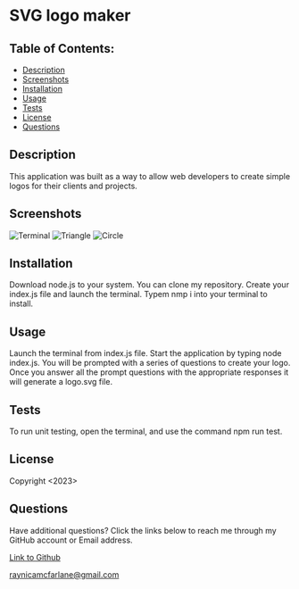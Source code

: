 # SVG logo maker
 
## Table of Contents:
  - [Description](#description)
  - [Screenshots](#screenshots)
  - [Installation](#installation)
  - [Usage](#usage)
  - [Tests](#tests)
  - [License](#license)
  - [Questions](#questions)

## Description
This application was built as a way to allow web developers to create simple logos for their clients and projects.

## Screenshots
![Terminal](https://user-images.githubusercontent.com/122712555/234138582-71cba32e-dcda-49a8-a6db-cd1709f00a9d.png)
![Triangle](https://user-images.githubusercontent.com/122712555/234138544-4f6d62f7-b22e-4a55-b87f-f19fc2830b7e.PNG)
![Circle](https://user-images.githubusercontent.com/122712555/234138563-a36c6193-f132-407b-b00f-4c0781840a3e.PNG)

## Installation
Download node.js to your system. You can clone my repository. Create your index.js file and launch the terminal. Typem nmp i into your terminal to install. 

## Usage 
Launch the terminal from index.js file. Start the application by typing node index.js. You will be prompted with a series of questions to create your logo. Once you answer all the prompt questions with the appropriate responses it will generate a logo.svg file.

## Tests
To run unit testing, open the terminal, and use the command npm run test.

## License
Copyright <2023> <Raynica McFarlane>


## Questions

Have additional questions? Click the links below to reach me through my GitHub account or Email address.

[Link to Github](https://github.com/raymcfarlane)

<a href="mailto:raynicamcfarlane@gmail.com">raynicamcfarlane@gmail.com</a>
